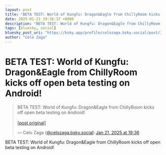 ```yaml
---
layout: post
title: "BETA TEST: World of Kungfu: Dragon&Eagle from ChillyRoom kicks off open beta testing on Android!"
date: 2025-01-21 19:36:37 +0000
description: "BETA TEST: World of Kungfu: Dragon&Eagle from ChillyRoom kicks off open beta testing on Android!"
tags: [bluesky, social]
bluesky_post_uri: "https://bsky.app/profile/celozaga.bsky.social/post/3lgblwsbths2i"
author: "Celo Zaga"
---
```


<h1 class="bluesky-post-title">BETA TEST: World of Kungfu: Dragon&Eagle from ChillyRoom kicks off open beta testing on Android!</h1>


<blockquote class="bluesky-embed" data-bluesky-uri="at://did:plc:lmh6rennptq77inaztnovw4b/app.bsky.feed.post/3lgblwsbths2i" data-bluesky-embed-color-mode="system">
<p lang="">BETA TEST: World of Kungfu: Dragon&Eagle from ChillyRoom kicks off open beta testing on Android!<br><br><a href="https://bsky.app/profile/celozaga.bsky.social/post/3lgblwsbths2i">[post original]</a></p>
&mdash; Celo Zaga (<a href="https://bsky.app/profile/did:plc:lmh6rennptq77inaztnovw4b">@celozaga.bsky.social</a>) <a href="https://bsky.app/profile/celozaga.bsky.social/post/3lgblwsbths2i">Jan 21, 2025 at 19:36</a>
</blockquote>
<script async src="https://embed.bsky.app/static/embed.js" charset="utf-8"></script>


<p class="bluesky-post-description">BETA TEST: World of Kungfu: Dragon&Eagle from ChillyRoom kicks off open beta testing on Android!</p>
